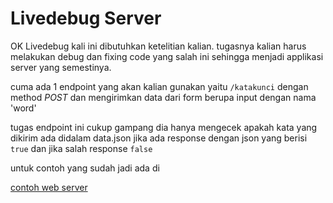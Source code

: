 # Livedebug Server

OK Livedebug kali ini dibutuhkan ketelitian kalian. tugasnya kalian harus melakukan debug dan fixing code yang salah ini sehingga menjadi applikasi server yang semestinya.

cuma ada 1 endpoint yang akan kalian gunakan yaitu
`/katakunci` dengan method *POST* dan mengirimkan data dari form berupa input dengan nama 'word'

tugas endpoint ini cukup gampang dia hanya mengecek apakah kata yang dikirim ada didalam data.json jika ada response dengan json yang berisi `true` dan jika salah response `false` 

untuk contoh yang sudah jadi ada di

[contoh web server](http://52.221.191.154/katakunci)